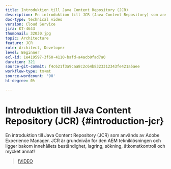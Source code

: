 ```yaml
---
title: Introduktion till Java Content Repository (JCR)
description: En introduktion till JCR (Java Content Repository) som används av Adobe Experience Manager. JCR är grundnivån för den AEM tekniklösningen och ligger bakom innehållets beständighet, lagring, sökning, åtkomstkontroll och mycket annat!
doc-type: technical video
version: Cloud Service
jira: KT-4643
thumbnail: 32030.jpg
topic: Architecture
feature: JCR
role: Architect, Developer
level: Beginner
exl-id: 1e419597-3f60-4110-bafd-a4acb0fad7a0
duration: 321
source-git-commit: f4c621f3a9caa8c2c64b8323312343fe421a5aee
workflow-type: tm+mt
source-wordcount: '90'
ht-degree: 0%

---
```


# Introduktion till Java Content Repository (JCR) {#introduction-jcr}

En introduktion till Java Content Repository (JCR) som används av Adobe Experience Manager. JCR är grundnivån för den AEM tekniklösningen och ligger bakom innehållets beständighet, lagring, sökning, åtkomstkontroll och mycket annat!

>[!VIDEO](https://video.tv.adobe.com/v/32030?quality=12&learn=on)
